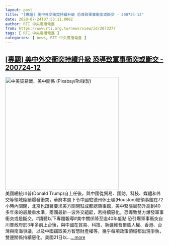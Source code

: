 ```yaml
---
layout: post
title: "[專題] 美中外交衝突持續升級 恐導致軍事衝突或斷交 - 200724-12"
date: 2020-07-24T07:53:11.000Z
author: RTI 中央廣播電臺
from: https://www.rti.org.tw/news/view/id/2073377
tags: [ RTI 中央廣播電臺 ]
categories: [ news, RTI 中央廣播電臺 ]
---
```

<!--1595577191000-->
[[專題] 美中外交衝突持續升級 恐導致軍事衝突或斷交 - 200724-12](https://www.rti.org.tw/news/view/id/2073377)
------

<div>
<img src="https://static.rti.org.tw/assets/thumbnails/2019/02/21/b82e603389e34235ac9d051a2e643581.jpg" width="360" alt="中美貿易戰、美中關係 (Pixabay/Rti後製)" title="中美貿易戰、美中關係 (Pixabay/Rti後製)"><br>美國總統川普(Donald Trump)自上任後，與中國從貿易、國防，科技、媒體和外交等領域陸續爆發衝突，華府本週下令中國駐德州休士頓(Houston)總領事館在72小時內關閉，北京也跟著要求美方關閉駐成都總領事館，美中緊張局勢升高到40多年來的最嚴重水準，兩國最新一波外交齟齬，若持續惡化，恐導致雙方爆發軍事衝突或是斷交。#請聽以下專題報導#美中關係降至逾40年低點 恐引爆軍事衝突自川普政府於3年多前上台後，與中國在貿易、科技、新疆維吾爾族人權、香港、台灣與南海爭議，以及中國竊取美方智慧財產權等，幾乎每項政策領域都出現爭執，雙邊關係持續惡化。美國21日以...<a target="_blank" href="https://www.rti.org.tw/news/view/id/2073377">...more</a>
</div>
